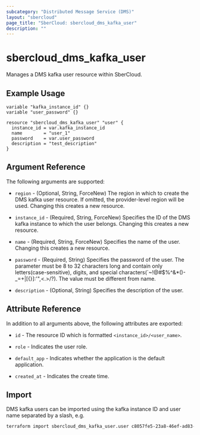 ```yaml
---
subcategory: "Distributed Message Service (DMS)"
layout: "sbercloud"
page_title: "SberCloud: sbercloud_dms_kafka_user"
description: ""
---
```


# sbercloud_dms_kafka_user

Manages a DMS kafka user resource within SberCloud.

## Example Usage

```hcl
variable "kafka_instance_id" {}
variable "user_password" {}

resource "sbercloud_dms_kafka_user" "user" {
  instance_id = var.kafka_instance_id
  name        = "user_1"
  password    = var.user_password
  description = "test_description"
}
```

## Argument Reference

The following arguments are supported:

* `region` - (Optional, String, ForceNew) The region in which to create the DMS kafka user resource. If omitted, the
  provider-level region will be used. Changing this creates a new resource.

* `instance_id` - (Required, String, ForceNew) Specifies the ID of the DMS kafka instance to which the user belongs.
  Changing this creates a new resource.

* `name` - (Required, String, ForceNew) Specifies the name of the user. Changing this creates a new resource.

* `password` - (Required, String) Specifies the password of the user. The parameter must be 8 to 32 characters
  long and contain only letters(case-sensitive), digits, and special characters(`~!@#$%^&*()-_=+|[{}]:'",<.>/?).
  The value must be different from name.

* `description` - (Optional, String) Specifies the description of the user.

## Attribute Reference

In addition to all arguments above, the following attributes are exported:

* `id` - The resource ID which is formatted `<instance_id>/<user_name>`.

* `role` - Indicates the user role.

* `default_app` - Indicates whether the application is the default application.

* `created_at` - Indicates the create time.

## Import

DMS kafka users can be imported using the kafka instance ID and user name separated by a slash, e.g.

```bash
terraform import sbercloud_dms_kafka_user.user c8057fe5-23a8-46ef-ad83-c0055b4e0c5c/user_1
```
